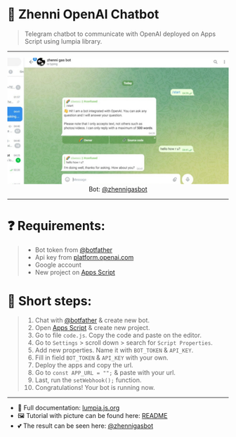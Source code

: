 # 💬 Zhenni OpenAI Chatbot
> Telegram chatbot to communicate with OpenAI deployed on Apps Script using lumpia library.

---

<p align="center"><img src="/assets/start-14.jpg">Bot: <a href="https://t.me/zhennigasbot">@zhennigasbot</a></p>

---

# ❓ Requirements:
> * Bot token from [@botfather](https://t.me/botfather)
> * Api key from [platform.openai.com](https://platform.openai.com/account/api-keys)
> * Google account 
> * New project on [Apps Script](https://script.google.com/)

# 📌 Short steps:
> 1. Chat with [@botfather](https://t.me/botfather) & create new bot.
> 2. Open [Apps Script](https://script.google.com) & create new project.
> 3. Go to file `code.js`. Copy the code and paste on the editor.
> 4. Go to `Settings` > scroll down > search for `Script Properties`.
> 5. Add new properties. Name it with `BOT_TOKEN` & `API_KEY`.
> 6. Fill in field `BOT_TOKEN` & `API_KEY` with your own.
> 7. Deploy the apps and copy the url.
> 8. Go to `const APP_URL = "";` & paste with your url.
> 9. Last, run the `setWebhook();` function.
> 10. Congratulations! Your bot is running now.

---

- 📑 Full documentation: [lumpia.js.org](https://lumpia.js.org)
- 🖼️ Tutorial with picture can be found here: [README](https://github.com/jnxnyanna/zhenni-openai-chatbot/blob/main/assets/README.md)
- 💕 The result can be seen here: [@zhennigasbot](https://t.me/zhennigasbot)

